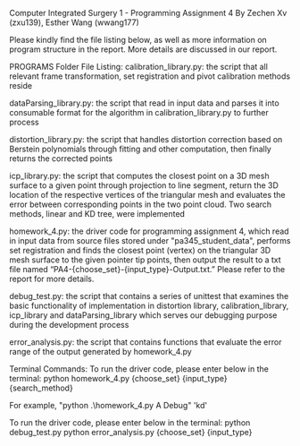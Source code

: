 Computer Integrated Surgery 1 - Programming Assignment 4 By Zechen Xv (zxu139), Esther Wang (wwang177)

Please kindly find the file listing below, as well as more information on program structure in the report. More details are discussed in our report.

PROGRAMS Folder File Listing:
calibration_library.py: the script that all relevant frame transformation, set registration and pivot calibration methods reside

dataParsing_library.py: the script that read in input data and parses it into consumable format for the algorithm in calibration_library.py to further process

distortion_library.py: the script that handles distortion correction based on Berstein polynomials through fitting and other computation, then finally returns the corrected points

icp_library.py: the script that computes the closest point on a 3D mesh surface to a given point through projection to line segment, return the 3D location of the respective vertices of the triangular mesh and evaluates the error between corresponding points in the two point cloud. Two search methods, linear and KD tree, were implemented  

homework_4.py: the driver code for programming assignment 4, which read in input data from source files stored under "pa345_student_data", performs set registration and finds the closest point (vertex) on the triangular 3D mesh surface to the given pointer tip points, then output the result to a txt file named “PA4-{choose_set}-{input_type}-Output.txt.” Please refer to the report for more details.

debug_test.py: the script that contains a series of unittest that examines the basic functionality of implementation in distortion library, calibration_library, icp_library and dataParsing_library which serves our debugging purpose during the development process

error_analysis.py: the script that contains functions that evaluate the error range of the output generated by homework_4.py 

Terminal Commands:
To run the driver code, please enter below in the terminal:
python homework_4.py {choose_set} {input_type} {search_method}

For example, "python .\homework_4.py A Debug" 'kd'

To run the driver code, please enter below in the terminal:
python debug_test.py
python error_analysis.py {choose_set} {input_type}
